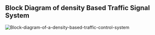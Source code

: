 ## Block Diagram of density Based Traffic Signal System
![Block-diagram-of-a-density-based-traffic-control-system](https://user-images.githubusercontent.com/89175883/143678740-09661206-175e-4652-ad2d-39b0fb06b8cd.png)

